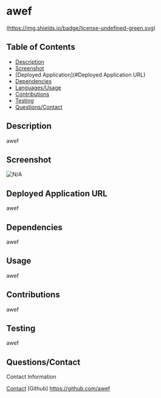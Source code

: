 # awef
  (https://img.shields.io/badge/license-undefined-green.svg)

## Table of Contents
* [Description](#Description)
* [Screenshot](#Screenshot)
* [Deployed Application](#Deployed Application URL)
* [Dependencies](#Dependencies)
* [Languages/Usage](#Usage)
* [Contributions](#Contributions)
* [Testing](#Testing)
* [Questions/Contact](#Questions/Contact)

## Description
awef

## Screenshot
![N/A](awef)

## Deployed Application URL
awef

## Dependencies
awef

## Usage
awef

## Contributions
awef

## Testing 
awef

## Questions/Contact
Contact Information

[Contact](mailto:awef)
[Github] https://github.com/awef


